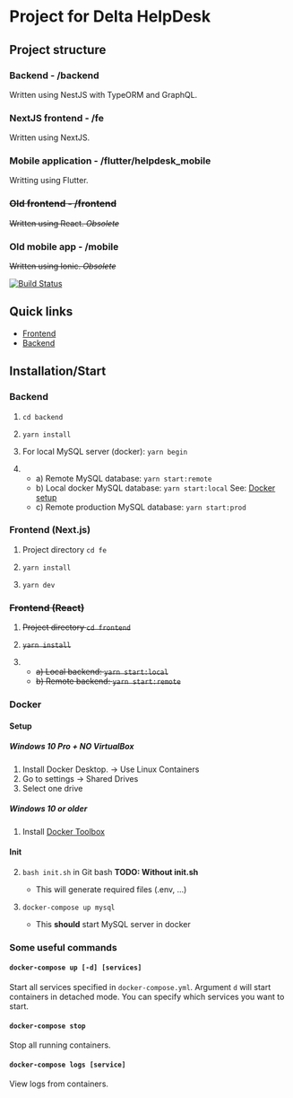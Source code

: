 # Project for Delta HelpDesk
## Project structure

### Backend - /backend
Written using NestJS with TypeORM and GraphQL.

### NextJS frontend - /fe
Written using NextJS.

### Mobile application - /flutter/helpdesk_mobile
Writting using Flutter.

### ~~Old frontend - /frontend~~
~~Written using React. *Obsolete*~~

### Old mobile app - /mobile
~~Written using Ionic. *Obsolete*~~

[![Build Status](https://helpdesk.semaphoreci.com/badges/helpdesk/branches/dev.svg)](https://helpdesk.semaphoreci.com/projects/helpdesk)

## Quick links

- [Frontend](https://delta-nextjs.herokuapp.com/)
- [Backend](https://delta-helpdesk.herokuapp.com/)

## Installation/Start

### Backend

1. `cd backend`

2. `yarn install`

3. For local MySQL server (docker): `yarn begin`

4. 
   - a) Remote MySQL database: `yarn start:remote`
   - b) Local docker MySQL database: `yarn start:local` See: [Docker setup](#Docker)
   - c) Remote production MySQL database: `yarn start:prod`
 
### Frontend (Next.js)

1. Project directory `cd fe`

2. `yarn install`

3. `yarn dev`

### ~~Frontend (React)~~

1. ~~Project directory `cd frontend`~~ 

2. ~~`yarn install`~~ 

3. 
   - ~~a) Local backend: `yarn start:local`~~ 
   - ~~b) Remote backend: `yarn start:remote`~~ 


### Docker

#### Setup

##### Windows 10 Pro + NO VirtualBox
1. Install Docker Desktop. -> Use Linux Containers
2. Go to settings -> Shared Drives
3. Select one drive

##### Windows 10 or older
1. Install [Docker Toolbox](https://github.com/docker/toolbox/releases)


#### Init

2. `bash init.sh` in Git bash **TODO: Without init.sh**
   - This will generate required files (.env, ...)


3. `docker-compose up mysql`
    - This **should** start MySQL server in docker

### Some useful commands
#### `docker-compose up [-d] [services]`
Start all services specified in `docker-compose.yml`. Argument `d` will start containers in detached mode. You can specify which services you want to start.
#### `docker-compose stop`
Stop all running containers.
#### `docker-compose logs [service]`
View logs from containers.
